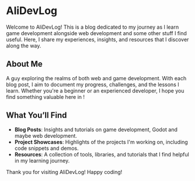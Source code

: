 # AliDevLog

Welcome to AliDevLog! This is a blog dedicated to my journey as I learn game development alongside web development and some other stuff I find useful. Here, I share my experiences, insights, and resources that I discover along the way.

## About Me

A guy exploring the realms of both web and game development. With each blog post, I aim to document my progress, challenges, and the lessons I learn. Whether you're a beginner or an experienced developer, I hope you find something valuable here in !

## What You’ll Find

- **Blog Posts**: Insights and tutorials on game development, Godot and maybe web development.
- **Project Showcases**: Highlights of the projects I'm working on, including code snippets and demos.
- **Resources**: A collection of tools, libraries, and tutorials that I find helpful in my learning journey.

Thank you for visiting AliDevLog! Happy coding!
